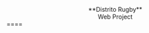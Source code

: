 <!-- project: Distrito Rubgy -->
<!-- section: main of Team -->
<!-- developer: Johnny Zapata -->

<center>**Distrito Rugby**</br>Web Project</center>
====

